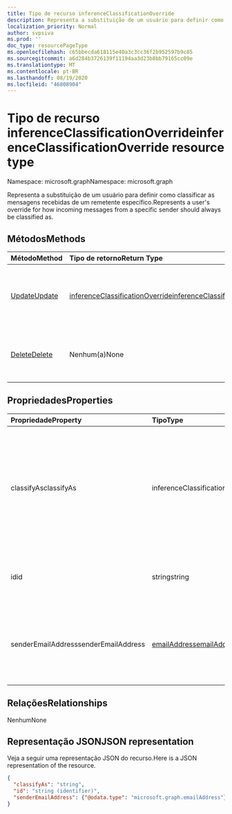 ```yaml
---
title: Tipo de recurso inferenceClassificationOverride
description: Representa a substituição de um usuário para definir como classificar as mensagens recebidas de um remetente específico.
localization_priority: Normal
author: svpsiva
ms.prod: ''
doc_type: resourcePageType
ms.openlocfilehash: c65bbecda618115e40a3c3cc36f2b952597b9c85
ms.sourcegitcommit: a6d284b3726139f11194aa3d23b8bb79165cc09e
ms.translationtype: MT
ms.contentlocale: pt-BR
ms.lasthandoff: 08/19/2020
ms.locfileid: "46808904"
---
```

# <a name="inferenceclassificationoverride-resource-type"></a><span data-ttu-id="8912b-103">Tipo de recurso inferenceClassificationOverride</span><span class="sxs-lookup"><span data-stu-id="8912b-103">inferenceClassificationOverride resource type</span></span>

<span data-ttu-id="8912b-104">Namespace: microsoft.graph</span><span class="sxs-lookup"><span data-stu-id="8912b-104">Namespace: microsoft.graph</span></span>

<span data-ttu-id="8912b-105">Representa a substituição de um usuário para definir como classificar as mensagens recebidas de um remetente específico.</span><span class="sxs-lookup"><span data-stu-id="8912b-105">Represents a user's override for how incoming messages from a specific sender should always be classified as.</span></span>


## <a name="methods"></a><span data-ttu-id="8912b-106">Métodos</span><span class="sxs-lookup"><span data-stu-id="8912b-106">Methods</span></span>

| <span data-ttu-id="8912b-107">Método</span><span class="sxs-lookup"><span data-stu-id="8912b-107">Method</span></span>           | <span data-ttu-id="8912b-108">Tipo de retorno</span><span class="sxs-lookup"><span data-stu-id="8912b-108">Return Type</span></span>    |<span data-ttu-id="8912b-109">Descrição</span><span class="sxs-lookup"><span data-stu-id="8912b-109">Description</span></span>|
|:---------------|:--------|:----------|
|[<span data-ttu-id="8912b-110">Update</span><span class="sxs-lookup"><span data-stu-id="8912b-110">Update</span></span>](../api/inferenceclassificationoverride-update.md) | [<span data-ttu-id="8912b-111">inferenceClassificationOverride</span><span class="sxs-lookup"><span data-stu-id="8912b-111">inferenceClassificationOverride</span></span>](inferenceclassificationoverride.md) |<span data-ttu-id="8912b-112">Altere o campo **ClassifyAs** de uma substituição conforme especificado.</span><span class="sxs-lookup"><span data-stu-id="8912b-112">Change the **ClassifyAs** field of an override as specified.</span></span> |
|[<span data-ttu-id="8912b-113">Delete</span><span class="sxs-lookup"><span data-stu-id="8912b-113">Delete</span></span>](../api/inferenceclassificationoverride-delete.md) | <span data-ttu-id="8912b-114">Nenhum(a)</span><span class="sxs-lookup"><span data-stu-id="8912b-114">None</span></span> |<span data-ttu-id="8912b-115">Exclua uma substituição especificada de acordo com sua ID.</span><span class="sxs-lookup"><span data-stu-id="8912b-115">Delete an override specified by its ID.</span></span> |

## <a name="properties"></a><span data-ttu-id="8912b-116">Propriedades</span><span class="sxs-lookup"><span data-stu-id="8912b-116">Properties</span></span>
| <span data-ttu-id="8912b-117">Propriedade</span><span class="sxs-lookup"><span data-stu-id="8912b-117">Property</span></span>     | <span data-ttu-id="8912b-118">Tipo</span><span class="sxs-lookup"><span data-stu-id="8912b-118">Type</span></span>   |<span data-ttu-id="8912b-119">Descrição</span><span class="sxs-lookup"><span data-stu-id="8912b-119">Description</span></span>|
|:---------------|:--------|:----------|
|<span data-ttu-id="8912b-120">classifyAs</span><span class="sxs-lookup"><span data-stu-id="8912b-120">classifyAs</span></span>|<span data-ttu-id="8912b-121">inferenceClassificationType</span><span class="sxs-lookup"><span data-stu-id="8912b-121">inferenceClassificationType</span></span>| <span data-ttu-id="8912b-122">Representa como classificar as mensagens recebidas de um remetente específico.</span><span class="sxs-lookup"><span data-stu-id="8912b-122">Specifies how incoming messages from a specific sender should always be classified as.</span></span> <span data-ttu-id="8912b-123">Os valores possíveis são: `focused` , `other` .</span><span class="sxs-lookup"><span data-stu-id="8912b-123">The possible values are: `focused`, `other`.</span></span>|
|<span data-ttu-id="8912b-124">id</span><span class="sxs-lookup"><span data-stu-id="8912b-124">id</span></span>|<span data-ttu-id="8912b-125">string</span><span class="sxs-lookup"><span data-stu-id="8912b-125">string</span></span>| <span data-ttu-id="8912b-p102">O identificador exclusivo da substituição. Somente leitura.</span><span class="sxs-lookup"><span data-stu-id="8912b-p102">The unique identifier of the override. Read-only.</span></span>|
|<span data-ttu-id="8912b-128">senderEmailAddress</span><span class="sxs-lookup"><span data-stu-id="8912b-128">senderEmailAddress</span></span>|[<span data-ttu-id="8912b-129">emailAddress</span><span class="sxs-lookup"><span data-stu-id="8912b-129">emailAddress</span></span>](emailaddress.md)|<span data-ttu-id="8912b-130">As informações de endereço de email do remetente para quem a substituição é criada.</span><span class="sxs-lookup"><span data-stu-id="8912b-130">The email address information of the sender for whom the override is created.</span></span>|

## <a name="relationships"></a><span data-ttu-id="8912b-131">Relações</span><span class="sxs-lookup"><span data-stu-id="8912b-131">Relationships</span></span>
<span data-ttu-id="8912b-132">Nenhum</span><span class="sxs-lookup"><span data-stu-id="8912b-132">None</span></span>


## <a name="json-representation"></a><span data-ttu-id="8912b-133">Representação JSON</span><span class="sxs-lookup"><span data-stu-id="8912b-133">JSON representation</span></span>

<span data-ttu-id="8912b-134">Veja a seguir uma representação JSON do recurso.</span><span class="sxs-lookup"><span data-stu-id="8912b-134">Here is a JSON representation of the resource.</span></span>

<!-- {
  "blockType": "resource",
  "baseType": "microsoft.graph.entity",
  "optionalProperties": [

  ],
  "@odata.type": "microsoft.graph.inferenceClassificationOverride"
}-->

```json
{
  "classifyAs": "string",
  "id": "string (identifier)",
  "senderEmailAddress": {"@odata.type": "microsoft.graph.emailAddress"}
}

```

<!-- uuid: 8fcb5dbc-d5aa-4681-8e31-b001d5168d79
2015-10-25 14:57:30 UTC -->
<!-- {
  "type": "#page.annotation",
  "description": "inferenceClassificationOverride resource",
  "keywords": "",
  "section": "documentation",
  "tocPath": ""
}-->
